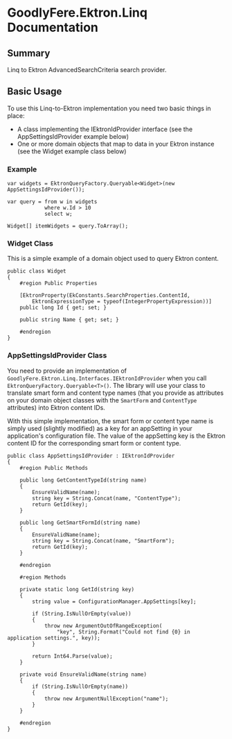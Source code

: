 # GoodlyFere.Ektron.Linq Documentation

## Summary 

Linq to Ektron AdvancedSearchCriteria search provider.

## Basic Usage

To use this Linq-to-Ektron implementation you need two basic things in place:
- A class implementing the IEktronIdProvider interface (see the AppSettingsIdProvider example below)
- One or more domain objects that map to data in your Ektron instance (see the Widget example class below)

### Example
    var widgets = EktronQueryFactory.Queryable<Widget>(new AppSettingsIdProvider());

    var query = from w in widgets
                where w.Id > 10
                select w;

    Widget[] itemWidgets = query.ToArray();

### Widget Class
This is a simple example of a domain object used to query Ektron content.  

    public class Widget
    {
        #region Public Properties

        [EktronProperty(EkConstants.SearchProperties.ContentId,
            EktronExpressionType = typeof(IntegerPropertyExpression))]
        public long Id { get; set; }

        public string Name { get; set; }
            
        #endregion
    }

### AppSettingsIdProvider Class
You need to provide an implementation of `GoodlyFere.Ektron.Linq.Interfaces.IEktronIdProvider` when you call
`EktronQueryFactory.Queryable<T>()`.  The library will use your class to translate smart form and content
type names (that you provide as attributes on your domain object classes with the `SmartForm` and
`ContentType` attributes) into Ektron content IDs.  

With this simple implementation, the smart form or content type name is simply used (slightly modified) as a key for an appSetting
in your application's configuration file.  The value of the appSetting key is the Ektron content ID for the corresponding smart form
or content type.

    public class AppSettingsIdProvider : IEktronIdProvider
    {
        #region Public Methods

        public long GetContentTypeId(string name)
        {
            EnsureValidName(name);
            string key = String.Concat(name, "ContentType");
            return GetId(key);
        }

        public long GetSmartFormId(string name)
        {
            EnsureValidName(name);
            string key = String.Concat(name, "SmartForm");
            return GetId(key);
        }

        #endregion

        #region Methods

        private static long GetId(string key)
        {
            string value = ConfigurationManager.AppSettings[key];

            if (String.IsNullOrEmpty(value))
            {
                throw new ArgumentOutOfRangeException(
                    "key", String.Format("Could not find {0} in application settings.", key));
            }

            return Int64.Parse(value);
        }

        private void EnsureValidName(string name)
        {
            if (String.IsNullOrEmpty(name))
            {
                throw new ArgumentNullException("name");
            }
        }

        #endregion
    }